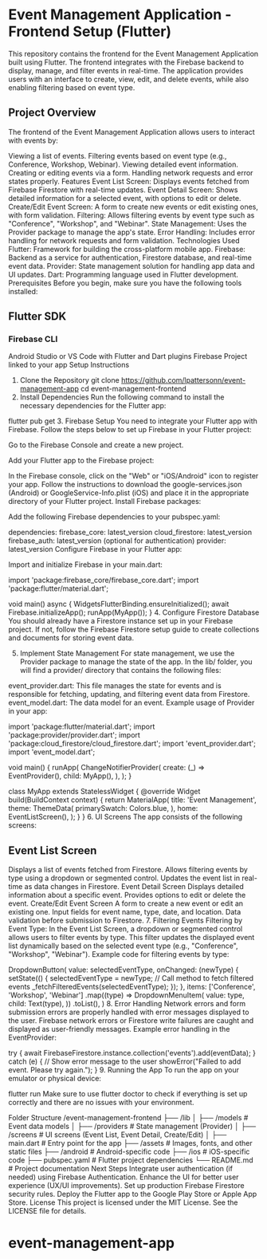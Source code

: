 # Event Management Application - Frontend Setup (Flutter)
This repository contains the frontend for the Event Management Application built using Flutter. The frontend integrates with the Firebase backend to display, manage, and filter events in real-time. The application provides users with an interface to create, view, edit, and delete events, while also enabling filtering based on event type.

## Project Overview
The frontend of the Event Management Application allows users to interact with events by:

Viewing a list of events.
Filtering events based on event type (e.g., Conference, Workshop, Webinar).
Viewing detailed event information.
Creating or editing events via a form.
Handling network requests and error states properly.
Features
Event List Screen: Displays events fetched from Firebase Firestore with real-time updates.
Event Detail Screen: Shows detailed information for a selected event, with options to edit or delete.
Create/Edit Event Screen: A form to create new events or edit existing ones, with form validation.
Filtering: Allows filtering events by event type such as "Conference", "Workshop", and "Webinar".
State Management: Uses the Provider package to manage the app's state.
Error Handling: Includes error handling for network requests and form validation.
Technologies Used
Flutter: Framework for building the cross-platform mobile app.
Firebase: Backend as a service for authentication, Firestore database, and real-time event data.
Provider: State management solution for handling app data and UI updates.
Dart: Programming language used in Flutter development.
Prerequisites
Before you begin, make sure you have the following tools installed:

## Flutter SDK
### Firebase CLI
Android Studio or VS Code with Flutter and Dart plugins
Firebase Project linked to your app
Setup Instructions
1. Clone the Repository
git clone https://github.com/lpattersonn/event-management-app
cd event-management-frontend
2. Install Dependencies
Run the following command to install the necessary dependencies for the Flutter app:

flutter pub get
3. Firebase Setup
You need to integrate your Flutter app with Firebase. Follow the steps below to set up Firebase in your Flutter project:

Go to the Firebase Console and create a new project.

Add your Flutter app to the Firebase project:

In the Firebase console, click on the "Web" or "iOS/Android" icon to register your app.
Follow the instructions to download the google-services.json (Android) or GoogleService-Info.plist (iOS) and place it in the appropriate directory of your Flutter project.
Install Firebase packages:

Add the following Firebase dependencies to your pubspec.yaml:

dependencies:
  firebase_core: latest_version
  cloud_firestore: latest_version
  firebase_auth: latest_version (optional for authentication)
  provider: latest_version
Configure Firebase in your Flutter app:

Import and initialize Firebase in your main.dart:

import 'package:firebase_core/firebase_core.dart';
import 'package:flutter/material.dart';

void main() async {
  WidgetsFlutterBinding.ensureInitialized();
  await Firebase.initializeApp();
  runApp(MyApp());
}
4. Configure Firestore Database
You should already have a Firestore instance set up in your Firebase project. If not, follow the Firebase Firestore setup guide to create collections and documents for storing event data.

5. Implement State Management
For state management, we use the Provider package to manage the state of the app. In the lib/ folder, you will find a provider/ directory that contains the following files:

event_provider.dart: This file manages the state for events and is responsible for fetching, updating, and filtering event data from Firestore.
event_model.dart: The data model for an event.
Example usage of Provider in your app:

import 'package:flutter/material.dart';
import 'package:provider/provider.dart';
import 'package:cloud_firestore/cloud_firestore.dart';
import 'event_provider.dart';
import 'event_model.dart';

void main() {
  runApp(
    ChangeNotifierProvider(
      create: (_) => EventProvider(),
      child: MyApp(),
    ),
  );
}

class MyApp extends StatelessWidget {
  @override
  Widget build(BuildContext context) {
    return MaterialApp(
      title: 'Event Management',
      theme: ThemeData(
        primarySwatch: Colors.blue,
      ),
      home: EventListScreen(),
    );
  }
}
6. UI Screens
The app consists of the following screens:

## Event List Screen
Displays a list of events fetched from Firestore.
Allows filtering events by type using a dropdown or segmented control.
Updates the event list in real-time as data changes in Firestore.
Event Detail Screen
Displays detailed information about a specific event.
Provides options to edit or delete the event.
Create/Edit Event Screen
A form to create a new event or edit an existing one.
Input fields for event name, type, date, and location.
Data validation before submission to Firestore.
7. Filtering Events
Filtering by Event Type: In the Event List Screen, a dropdown or segmented control allows users to filter events by type. This filter updates the displayed event list dynamically based on the selected event type (e.g., "Conference", "Workshop", "Webinar").
Example code for filtering events by type:

DropdownButton<String>(
  value: selectedEventType,
  onChanged: (newType) {
    setState(() {
      selectedEventType = newType;
      // Call method to fetch filtered events
      _fetchFilteredEvents(selectedEventType);
    });
  },
  items: ['Conference', 'Workshop', 'Webinar']
      .map((type) => DropdownMenuItem<String>(
            value: type,
            child: Text(type),
          ))
      .toList(),
)
8. Error Handling
Network errors and form submission errors are properly handled with error messages displayed to the user.
Firebase network errors or Firestore write failures are caught and displayed as user-friendly messages.
Example error handling in the EventProvider:

try {
  await FirebaseFirestore.instance.collection('events').add(eventData);
} catch (e) {
  // Show error message to the user
  showError("Failed to add event. Please try again.");
}
9. Running the App
To run the app on your emulator or physical device:

flutter run
Make sure to use flutter doctor to check if everything is set up correctly and there are no issues with your environment.

Folder Structure
/event-management-frontend
├── /lib
│   ├── /models            # Event data models
│   ├── /providers         # State management (Provider)
│   ├── /screens           # UI screens (Event List, Event Detail, Create/Edit)
│   ├── main.dart          # Entry point for the app
├── /assets                # Images, fonts, and other static files
├── /android               # Android-specific code
├── /ios                   # iOS-specific code
├── pubspec.yaml           # Flutter project dependencies
└── README.md              # Project documentation
Next Steps
Integrate user authentication (if needed) using Firebase Authentication.
Enhance the UI for better user experience (UX/UI improvements).
Set up production Firebase Firestore security rules.
Deploy the Flutter app to the Google Play Store or Apple App Store.
License
This project is licensed under the MIT License. See the LICENSE file for details.

# event-management-app
